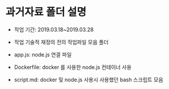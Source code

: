# 과거자료 폴더 설명

- 작업 기간: 2019.03.18~2019.03.28

- 작업 기술적 재정의 전의 작업파일 모음 폴더

- app.js: node.js 연결 파일
- Dockerfile: docker 를 사용한 node.js 컨테이너 사용
- script.md: docker 및 node.js 사용시 사용했던 bash 스크립트 모음
